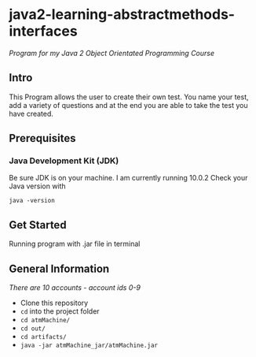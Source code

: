 # java2-learning-abstractmethods-interfaces

*Program for my Java 2 Object Orientated Programming Course*

## Intro
This Program allows the user to create their own test. 
You name your test, add a variety of questions and at the end
you are able to take the test you have created.

## Prerequisites

### Java Development Kit (JDK)
Be sure JDK is on your machine. I am currently running 10.0.2
Check your Java version with
```
java -version
```

## Get Started
Running program with .jar file in terminal

## General Information
*There are 10 accounts - account ids 0-9*

* Clone this repository
* `cd` into the project folder
* `cd atmMachine/`
* `cd out/`
* `cd artifacts/`
* `java -jar atmMachine_jar/atmMachine.jar`
